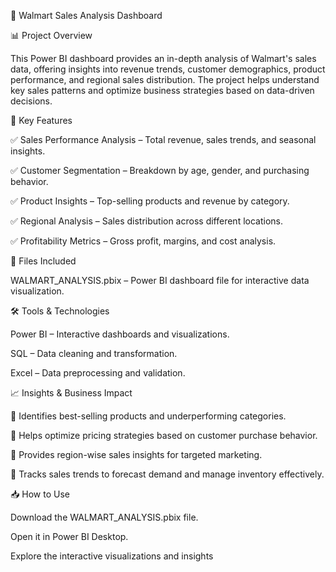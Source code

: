 🛒 Walmart Sales Analysis Dashboard

📊 Project Overview

  This Power BI dashboard provides an in-depth analysis of Walmart's sales data, offering insights into revenue trends, customer demographics, product performance, and regional sales distribution. The project       helps understand key sales patterns and optimize business strategies based on data-driven decisions.

🚀 Key Features

  ✅ Sales Performance Analysis – Total revenue, sales trends, and seasonal insights.

  ✅ Customer Segmentation – Breakdown by age, gender, and purchasing behavior.

  ✅ Product Insights – Top-selling products and revenue by category.

  ✅ Regional Analysis – Sales distribution across different locations.

  ✅ Profitability Metrics – Gross profit, margins, and cost analysis.

📂 Files Included

WALMART_ANALYSIS.pbix – Power BI dashboard file for interactive data visualization.

🛠️ Tools & Technologies

  Power BI – Interactive dashboards and visualizations.

  SQL – Data cleaning and transformation.

  Excel – Data preprocessing and validation.

📈 Insights & Business Impact

  🔹 Identifies best-selling products and underperforming categories.

  🔹 Helps optimize pricing strategies based on customer purchase behavior.

  🔹 Provides region-wise sales insights for targeted marketing.

  🔹 Tracks sales trends to forecast demand and manage inventory effectively.

📥 How to Use

  Download the WALMART_ANALYSIS.pbix file.

  Open it in Power BI Desktop.

  Explore the interactive visualizations and insights
